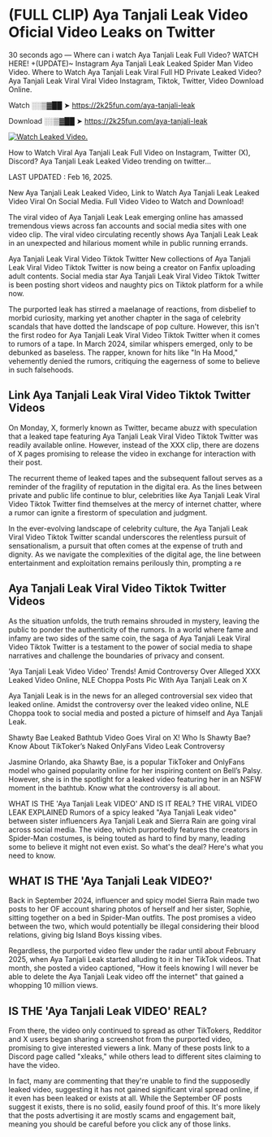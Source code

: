 # (FULL CLIP) Aya Tanjali Leak Video Oficial Video Leaks on Twitter

30 seconds ago — Where can i watch Aya Tanjali Leak Full Video? WATCH HERE! +(UPDATE)~ Instagram Aya Tanjali Leak Leaked Spider Man Video Video. Where to Watch Aya Tanjali Leak Viral Full HD Private Leaked Video? Aya Tanjali Leak Viral Viral Video Instagram, Tiktok, Twitter, Video Download Online.

Watch ░░▒▓██ ➤ https://2k25fun.com/aya-tanjali-leak

Download ░░▒▓██ ➤ https://2k25fun.com/aya-tanjali-leak

[![Watch Leaked Video.](https://miro.medium.com/v2/resize:fit:828/format:webp/1*cilzJN44JGOrTw9NJCrNHA.gif "Watch Leaked Video")](https://2k25fun.com/aya-tanjali-leak)

How to Watch Viral Aya Tanjali Leak Full Video on Instagram, Twitter (X), Discord? Aya Tanjali Leak Leaked Video trending on twitter...

LAST UPDATED : Feb 16, 2025.

New Aya Tanjali Leak Leaked Video, Link to Watch Aya Tanjali Leak Leaked Video Viral On Social Media. Full Video Video to Watch and Download!

The viral video of Aya Tanjali Leak Leak emerging online has amassed tremendous views across fan accounts and social media sites with one video clip. The viral video circulating recently shows Aya Tanjali Leak Leak in an unexpected and hilarious moment while in public running errands.

Aya Tanjali Leak Viral Video Tiktok Twitter New collections of Aya Tanjali Leak Viral Video Tiktok Twitter is now being a creator on Fanfix uploading adult contents. Social media star Aya Tanjali Leak Viral Video Tiktok Twitter is been posting short videos and naughty pics on Tiktok platform for a while now.

The purported leak has stirred a maelanage of reactions, from disbelief to morbid curiosity, marking yet another chapter in the saga of celebrity scandals that have dotted the landscape of pop culture. However, this isn't the first rodeo for Aya Tanjali Leak Viral Video Tiktok Twitter when it comes to rumors of a tape. In March 2024, similar whispers emerged, only to be debunked as baseless. The rapper, known for hits like "In Ha Mood," vehemently denied the rumors, critiquing the eagerness of some to believe in such falsehoods.

## Link Aya Tanjali Leak Viral Video Tiktok Twitter Videos

On Monday, X, formerly known as Twitter, became abuzz with speculation that a leaked tape featuring Aya Tanjali Leak Viral Video Tiktok Twitter was readily available online. However, instead of the XXX clip, there are dozens of X pages promising to release the video in exchange for interaction with their post.

The recurrent theme of leaked tapes and the subsequent fallout serves as a reminder of the fragility of reputation in the digital era. As the lines between private and public life continue to blur, celebrities like Aya Tanjali Leak Viral Video Tiktok Twitter find themselves at the mercy of internet chatter, where a rumor can ignite a firestorm of speculation and judgment.

In the ever-evolving landscape of celebrity culture, the Aya Tanjali Leak Viral Video Tiktok Twitter scandal underscores the relentless pursuit of sensationalism, a pursuit that often comes at the expense of truth and dignity. As we navigate the complexities of the digital age, the line between entertainment and exploitation remains perilously thin, prompting a re

##  Aya Tanjali Leak Viral Video Tiktok Twitter Videos

As the situation unfolds, the truth remains shrouded in mystery, leaving the public to ponder the authenticity of the rumors. In a world where fame and infamy are two sides of the same coin, the saga of Aya Tanjali Leak Viral Video Tiktok Twitter is a testament to the power of social media to shape narratives and challenge the boundaries of privacy and consent.

'Aya Tanjali Leak Video Video' Trends! Amid Controversy Over Alleged XXX Leaked Video Online, NLE Choppa Posts Pic With Aya Tanjali Leak on X

Aya Tanjali Leak is in the news for an alleged controversial sex video that leaked online. Amidst the controversy over the leaked video online, NLE Choppa took to social media and posted a picture of himself and Aya Tanjali Leak.

Shawty Bae Leaked Bathtub Video Goes Viral on X! Who Is Shawty Bae? Know About TikToker’s Naked OnlyFans Video Leak Controversy

Jasmine Orlando, aka Shawty Bae, is a popular TikToker and OnlyFans model who gained popularity online for her inspiring content on Bell’s Palsy. However, she is in the spotlight for a leaked video featuring her in an NSFW moment in the bathtub. Know what the controversy is all about.

WHAT IS THE 'Aya Tanjali Leak VIDEO' AND IS IT REAL? THE VIRAL VIDEO LEAK EXPLAINED Rumors of a spicy leaked "Aya Tanjali Leak video" between sister influencers Aya Tanjali Leak and Sierra Rain are going viral across social media. The video, which purportedly features the creators in Spider-Man costumes, is being touted as hard to find by many, leading some to believe it might not even exist. So what's the deal? Here's what you need to know.

## WHAT IS THE 'Aya Tanjali Leak VIDEO?'

Back in September 2024, influencer and spicy model Sierra Rain made two posts to her OF account sharing photos of herself and her sister, Sophie, sitting together on a bed in Spider-Man outfits. The post promises a video between the two, which would potentially be illegal considering their blood relations, giving big Island Boys kissing vibes.

Regardless, the purported video flew under the radar until about February 2025, when Aya Tanjali Leak started alluding to it in her TikTok videos. That month, she posted a video captioned, "How it feels knowing I will never be able to delete the Aya Tanjali Leak video off the internet" that gained a whopping 10 million views.

## IS THE 'Aya Tanjali Leak VIDEO' REAL?

From there, the video only continued to spread as other TikTokers, Redditor and X users began sharing a screenshot from the purported video, promising to give interested viewers a link. Many of these posts link to a Discord page called "xleaks," while others lead to different sites claiming to have the video.

In fact, many are commenting that they're unable to find the supposedly leaked video, suggesting it has not gained significant viral spread online, if it even has been leaked or exists at all. While the September OF posts suggest it exists, there is no solid, easily found proof of this. It's more likely that the posts advertising it are mostly scams and engagement bait, meaning you should be careful before you click any of those links.